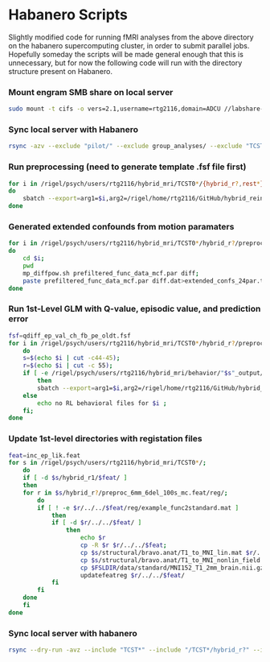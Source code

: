 # Habanero Scripts
Slightly modified code for running fMRI analyses from the above directory on the habanero supercomputing cluster, in order to submit parallel jobs. Hopefully someday the scripts will be made general enough that this is unnecessary, but for now the following code will run with the directory structure present on Habanero. 

### Mount engram SMB share on local server
```.bash
sudo mount -t cifs -o vers=2.1,username=rtg2116,domain=ADCU //labshare-smb.engram.rc.zi.columbia.edu/shohamy-labshare /data/engine/engram/
```

### Sync local server with Habanero
```.bash
rsync -azv --exclude "pilot/" --exclude group_analyses/ --exclude "TCST0*/*/dicoms*" --exclude "raw_comp.nii.gz" --include "TCST*/hybrid_r?/preproc*feat/" --exclude "TCST*/hybrid_r?/*feat" --include "*/" /data/engine/engram/rgerraty/hybrid_mri/ rtg2116@habanero.rcs.columbia.edu:/rigel/psych/users/rtg2116/hybrid_mri/
```

### Run preprocessing (need to generate template .fsf file first)
```.bash
for i in /rigel/psych/users/rtg2116/hybrid_mri/TCST0*/{hybrid_r?,rest*}/*unwarp.nii.gz
do
	sbatch --export=arg1=$i,arg2=/rigel/home/rtg2116/GitHub/hybrid_reinforcement_learning/habanero/preproc_6mm_6del_100s_mc.fsf,arg3=$(dirname $i)/../structural/bravo.anat/T1_biascorr_brain.nii.gz /rigel/home/rtg2116/GitHub/hybrid_reinforcement_learning/habanero/run_preproc_sub.sh 
done
```

### Generated extended confounds from motion paramaters
```.bash
for i in /rigel/psych/users/rtg2116/hybrid_mri/TCST0*/hybrid_r?/preproc*feat/mc/; 
do
	cd $i;
	pwd
	mp_diffpow.sh prefiltered_func_data_mcf.par diff; 
	paste prefiltered_func_data_mcf.par diff.dat>extended_confs_24par.txt;
done
```

### Run 1st-Level GLM with Q-value, episodic value, and prediction error
```.bash
fsf=qdiff_ep_val_ch_fb_pe_oldt.fsf
for i in /rigel/psych/users/rtg2116/hybrid_mri/TCST0*/hybrid_r?/preproc_6mm_6del_100s_mc.feat/filtered_func_data.nii.gz; 
	do 
	s=$(echo $i | cut -c44-45); 
	r=$(echo $i | cut -c 55);
	if [ -e /rigel/psych/users/rtg2116/hybrid_mri/behavior/"$s"_output/EV_files/FB_pe_run"$r".txt ];
		then 
		sbatch --export=arg1=$i,arg2=/rigel/home/rtg2116/GitHub/hybrid_reinforcement_learning/habanero/$fsf,arg3=$s,arg4=$r /rigel/home/rtg2116/GitHub/hybrid_reinforcement_learning/habanero/run_1st_level_sub.sh
	else 
		echo no RL behavioral files for $i ;
	fi;
done
```
### Update 1st-level directories with registation files
```.bash
feat=inc_ep_lik.feat
for s in /rigel/psych/users/rtg2116/hybrid_mri/TCST0*/;
	do
	if [ -d $s/hybrid_r1/$feat/ ]
	then
	for r in $s/hybrid_r?/preproc_6mm_6del_100s_mc.feat/reg/; 
		do 
		if [ ! -e $r/../../$feat/reg/example_func2standard.mat ]
			then
			if [ -d $r/../../$feat/ ]
				then
					echo $r
					cp -R $r $r/../../$feat;
					cp $s/structural/bravo.anat/T1_to_MNI_lin.mat $r/../../$feat/reg/highres2standard.mat
					cp $s/structural/bravo.anat/T1_to_MNI_nonlin_field.nii.gz $r/../../$feat/reg/highres2standard_warp.nii.gz
					cp $FSLDIR/data/standard/MNI152_T1_2mm_brain.nii.gz $r/../../$feat/reg/standard.nii.gz
					updatefeatreg $r/../../$feat/
			fi
		fi
	done
	fi
done
```

### Sync local server with habanero
```.bash
rsync --dry-run -avz --include "TCST*" --include "/TCST*/hybrid_r?" --include "TCST*/hybrid_r?/*feat/" --include "TCST*/hybrid_r?/*feat/**" --exclude "*" --exclude "TCST*/*/" --exclude "TCST*/hybrid_r?" --exclude "TCST*/hybrid_r?/*" rtg2116@habanero.rcs.columbia.edu:/rigel/psych/users/rtg2116/hybrid_mri/ /data/engine/engram/rgerraty/hybrid_mri/

```


